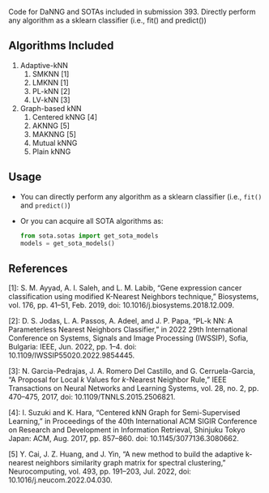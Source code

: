 Code for DaNNG and SOTAs included in submission 393. Directly perform any algorithm as a sklearn classifier (i.e., fit() and predict())

## Algorithms Included

1. Adaptive-kNN
   1. SMKNN [1]
   2. LMKNN [1]
   3. PL-kNN [2]
   4. LV-kNN [3]
2. Graph-based kNN
   1. Centered kNNG [4]
   2. AKNNG [5]
   3. MAKNNG [5]
   4. Mutual kNNG
   5. Plain kNNG

## Usage
- You can directly perform any algorithm as a sklearn classifier (i.e., `fit()` and `predict()`)

- Or you can acquire all SOTA algorithms as:
   ```python
   from sota.sotas import get_sota_models
   models = get_sota_models()
   ```

## References
[1]: S. M. Ayyad, A. I. Saleh, and L. M. Labib, “Gene expression cancer classification using modified K-Nearest Neighbors technique,” Biosystems, vol. 176, pp. 41–51, Feb. 2019, doi: 10.1016/j.biosystems.2018.12.009.

[2]: D. S. Jodas, L. A. Passos, A. Adeel, and J. P. Papa, “PL-k NN: A Parameterless Nearest Neighbors Classifier,” in 2022 29th International Conference on Systems, Signals and Image Processing (IWSSIP), Sofia, Bulgaria: IEEE, Jun. 2022, pp. 1–4. doi: 10.1109/IWSSIP55020.2022.9854445.

[3]: N. Garcia-Pedrajas, J. A. Romero Del Castillo, and G. Cerruela-Garcia, “A Proposal for Local $k$ Values for $k$-Nearest Neighbor Rule,” IEEE Transactions on Neural Networks and Learning Systems, vol. 28, no. 2, pp. 470–475, 2017, doi: 10.1109/TNNLS.2015.2506821.

[4]: I. Suzuki and K. Hara, “Centered kNN Graph for Semi-Supervised Learning,” in Proceedings of the 40th International ACM SIGIR Conference on Research and Development in Information Retrieval, Shinjuku Tokyo Japan: ACM, Aug. 2017, pp. 857–860. doi: 10.1145/3077136.3080662.

[5] Y. Cai, J. Z. Huang, and J. Yin, “A new method to build the adaptive k-nearest neighbors similarity graph matrix for spectral clustering,” Neurocomputing, vol. 493, pp. 191–203, Jul. 2022, doi: 10.1016/j.neucom.2022.04.030.
